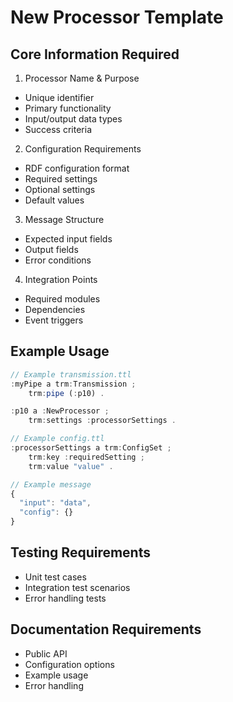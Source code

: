 # New Processor Template

## Core Information Required

1. Processor Name & Purpose
- Unique identifier 
- Primary functionality
- Input/output data types
- Success criteria

2. Configuration Requirements
- RDF configuration format
- Required settings
- Optional settings
- Default values

3. Message Structure
- Expected input fields
- Output fields
- Error conditions

4. Integration Points  
- Required modules
- Dependencies 
- Event triggers

## Example Usage

```javascript
// Example transmission.ttl
:myPipe a trm:Transmission ;
    trm:pipe (:p10) .

:p10 a :NewProcessor ;
    trm:settings :processorSettings .

// Example config.ttl  
:processorSettings a trm:ConfigSet ;
    trm:key :requiredSetting ;
    trm:value "value" .

// Example message
{
  "input": "data",
  "config": {}
}
```

## Testing Requirements
- Unit test cases
- Integration test scenarios
- Error handling tests

## Documentation Requirements
- Public API
- Configuration options
- Example usage
- Error handling